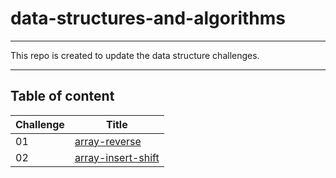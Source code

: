 # data-structures-and-algorithms
---
This repo is created to update the data structure challenges.

---

## Table of content
| Challenge | Title |
| ----------- | ----------- |
| 01 | [array-reverse](./DataStructure/DataStructure/DSA/ArrayReverse) |
| 02 | [array-insert-shift](./DataStructure/DataStructure/DSA/ArrayShift) |
